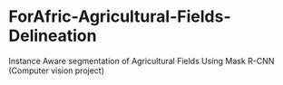 # ForAfric-Agricultural-Fields-Delineation
Instance Aware segmentation  of Agricultural Fields Using Mask R-CNN (Computer vision project)
